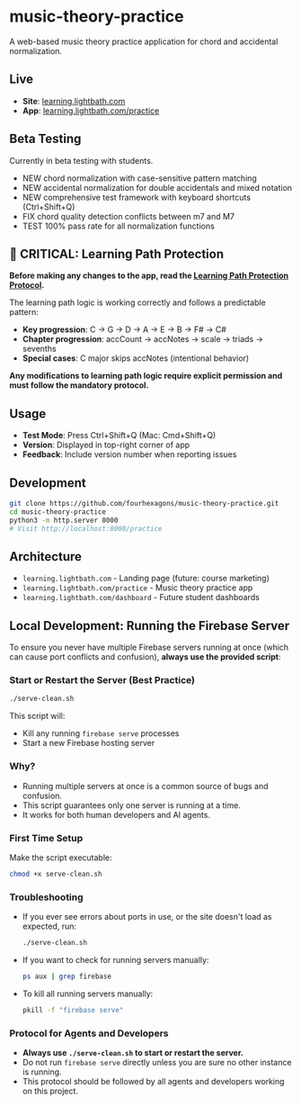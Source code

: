 # music-theory-practice

A web-based music theory practice application for chord and accidental normalization.

## Live

- **Site**: [learning.lightbath.com](https://learning.lightbath.com)
- **App**: [learning.lightbath.com/practice](https://learning.lightbath.com/practice)

## Beta Testing

Currently in beta testing with students.

- NEW chord normalization with case-sensitive pattern matching
- NEW accidental normalization for double accidentals and mixed notation
- NEW comprehensive test framework with keyboard shortcuts (Ctrl+Shift+Q)
- FIX chord quality detection conflicts between m7 and M7
- TEST 100% pass rate for all normalization functions

## 🚨 CRITICAL: Learning Path Protection

**Before making any changes to the app, read the [Learning Path Protection Protocol](docs/LEARNING_PATH_PROTECTION.md).**

The learning path logic is working correctly and follows a predictable pattern:
- **Key progression**: C → G → D → A → E → B → F# → C#
- **Chapter progression**: accCount → accNotes → scale → triads → sevenths
- **Special cases**: C major skips accNotes (intentional behavior)

**Any modifications to learning path logic require explicit permission and must follow the mandatory protocol.**

## Usage

- **Test Mode**: Press Ctrl+Shift+Q (Mac: Cmd+Shift+Q)
- **Version**: Displayed in top-right corner of app
- **Feedback**: Include version number when reporting issues

## Development

```bash
git clone https://github.com/fourhexagons/music-theory-practice.git
cd music-theory-practice
python3 -m http.server 8000
# Visit http://localhost:8000/practice
```

## Architecture

- `learning.lightbath.com` - Landing page (future: course marketing)
- `learning.lightbath.com/practice` - Music theory practice app
- `learning.lightbath.com/dashboard` - Future student dashboards

## Local Development: Running the Firebase Server

To ensure you never have multiple Firebase servers running at once (which can cause port conflicts and confusion), **always use the provided script**:

### Start or Restart the Server (Best Practice)

```sh
./serve-clean.sh
```

This script will:
- Kill any running `firebase serve` processes
- Start a new Firebase hosting server

### Why?
- Running multiple servers at once is a common source of bugs and confusion.
- This script guarantees only one server is running at a time.
- It works for both human developers and AI agents.

### First Time Setup
Make the script executable:
```sh
chmod +x serve-clean.sh
```

### Troubleshooting
- If you ever see errors about ports in use, or the site doesn't load as expected, run:
  ```sh
  ./serve-clean.sh
  ```
- If you want to check for running servers manually:
  ```sh
  ps aux | grep firebase
  ```
- To kill all running servers manually:
  ```sh
  pkill -f "firebase serve"
  ```

### Protocol for Agents and Developers
- **Always use `./serve-clean.sh` to start or restart the server.**
- Do not run `firebase serve` directly unless you are sure no other instance is running.
- This protocol should be followed by all agents and developers working on this project.